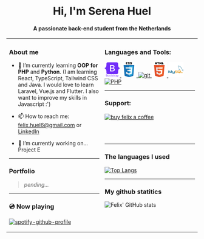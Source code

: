 
<h1 align="center">Hi, I'm Serena Huel </h1>
<h4 align="center"> A passionate back-end student from the Netherlands </h4>

<table align="center">
<tr>
<td width="50%" valign="top">
  
### About me
- 🌱 I’m currently learning **OOP for PHP** and **Python**. (I am learning React, TypeScript, Tailwind CSS and Java. I would love to learn Laravel, Vue.js and Flutter. I also want to improve my skills in Javascript :')
- 📫 How to reach me: felix.huel6@gmail.com or 
<a href="https://www.linkedin.com/in/felix-huel-1407a8283" target="blank">LinkedIn</a>

- 🔭 I’m currently working on... Project E

---

### Portfolio
> *pending...*

---

### 💿 Now playing
[![spotify-github-profile](https://spotify-github-profile.kittinanx.com/api/view?uid=313hvrk7tpzadumr5udtqkuvxk2y&cover_image=true&theme=default&show_offline=true&background_color=121212&interchange=true&bar_color=f08cbc&bar_color_cover=false)](https://github.com/kittinan/spotify-github-profile)

</td

<tr>
<td width="50%" valign="top">
  
### Languages and Tools:
<p align="left"> <a href="https://getbootstrap.com" target="_blank" rel="noreferrer"> <img src="https://raw.githubusercontent.com/devicons/devicon/master/icons/bootstrap/bootstrap-plain-wordmark.svg" alt="bootstrap" width="40" height="40"/> </a> <a href="https://www.w3schools.com/css/" target="_blank" rel="noreferrer"> <img src="https://raw.githubusercontent.com/devicons/devicon/master/icons/css3/css3-original-wordmark.svg" alt="css3" width="40" height="40"/> </a> <a href="https://git-scm.com/" target="_blank" rel="noreferrer"> <img src="https://www.vectorlogo.zone/logos/git-scm/git-scm-icon.svg" alt="git" width="40" height="40"/> </a> <a href="https://www.w3.org/html/" target="_blank" rel="noreferrer"> <img src="https://raw.githubusercontent.com/devicons/devicon/master/icons/html5/html5-original-wordmark.svg" alt="html5" width="40" height="40"/> </a> <a href="https://www.mysql.com/" target="_blank" rel="noreferrer"> <img src="https://raw.githubusercontent.com/devicons/devicon/master/icons/mysql/mysql-original-wordmark.svg" alt="mysql" width="40" height="40"/> </a> <a href="https://www.php.net/" target="_blank" rel="noreferrer"> <img src="https://www.php.net/images/logos/new-php-logo.svg" alt="PHP" width="40" height=""40> </a> </p>

---


### Support:
<p><a href="https://www.buymeacoffee.com/felixhuel"> <img align="center" src="https://cdn.buymeacoffee.com/buttons/v2/default-yellow.png" height="50" width="210" alt="buy felix a coffee" /></a></p><br><br>

---

### The languages I used
[![Top Langs](https://github-readme-stats.vercel.app/api/top-langs/?username=f-huel&layout=compact)](https://github.com/f-huel/github-readme-stats)

---


### My github statitics
![Felix' GitHub stats](https://github-readme-stats.vercel.app/api?username=f-huel&show_icons=true&theme=swift)</br>


</td>
</tr>

</table>
